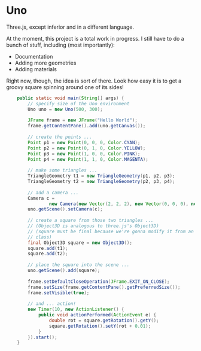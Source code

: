 Uno
===

Three.js, except inferior and in a different language.

At the moment, this project is a total work in progress. I still have to do a bunch of stuff, including (most importantly):

* Documentation
* Adding more geometries
* Adding materials

Right now, though, the idea is sort of there. Look how easy it is to get a groovy square spinning around one of its sides!
```java
	public static void main(String[] args) {
		// specify size of the Uno environment
		Uno uno = new Uno(500, 300);
		
		JFrame frame = new JFrame("Hello World");
		frame.getContentPane().add(uno.getCanvas());
		
		// create the points ...
		Point p1 = new Point(0, 0, 0, Color.CYAN);
		Point p2 = new Point(0, 1, 0, Color.YELLOW);
		Point p3 = new Point(1, 0, 0, Color.PINK);
		Point p4 = new Point(1, 1, 0, Color.MAGENTA);
		
		// make some triangles ...
		TriangleGeometry t1 = new TriangleGeometry(p1, p2, p3);
		TriangleGeometry t2 = new TriangleGeometry(p2, p3, p4);
		
		// add a camera ...
		Camera c =
				new Camera(new Vector(2, 2, 2), new Vector(0, 0, 0), new Vector(0, 1, 0));
		uno.getScene().setCamera(c);
		
		// create a square from those two triangles ...
		// (Object3D is analogous to three.js's Object3D)
		// (square must be final because we're gonna modify it from an anonymous
		// class)
		final Object3D square = new Object3D();
		square.add(t1);
		square.add(t2);
		
		// place the square into the scene ...
		uno.getScene().add(square);
		
		frame.setDefaultCloseOperation(JFrame.EXIT_ON_CLOSE);
		frame.setSize(frame.getContentPane().getPreferredSize());
		frame.setVisible(true);
		
		// and ... action!
		new Timer(10, new ActionListener() {
			public void actionPerformed(ActionEvent e) {
				double rot = square.getRotation().getY();
				square.getRotation().setY(rot + 0.01);
			}
		}).start();
	}
```
